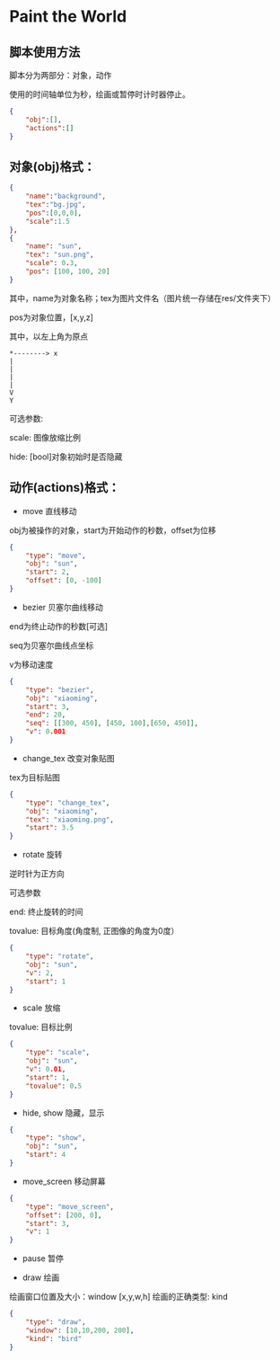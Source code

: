 # Paint the World

## 脚本使用方法

脚本分为两部分：对象，动作

使用的时间轴单位为秒，绘画或暂停时计时器停止。

```json
{
	"obj":[],
	"actions":[]
}
```

## 对象(obj)格式：
```json
{
	"name":"background",
	"tex":"bg.jpg",
	"pos":[0,0,0],
	"scale":1.5
},
{
	"name": "sun",
	"tex": "sun.png",
	"scale": 0.3,
	"pos": [100, 100, 20]
}
```

其中，name为对象名称；tex为图片文件名（图片统一存储在res/文件夹下）

pos为对象位置，[x,y,z]

其中，以左上角为原点

```
*--------> x
|
|
|
|
V
Y
```

可选参数:

scale: 图像放缩比例

hide: [bool]对象初始时是否隐藏

## 动作(actions)格式：

- move 直线移动

obj为被操作的对象，start为开始动作的秒数，offset为位移

```json
{
	"type": "move",
	"obj": "sun",
	"start": 2,
	"offset": [0, -100]
}
```

- bezier 贝塞尔曲线移动 

end为终止动作的秒数[可选]

seq为贝塞尔曲线点坐标

v为移动速度

```json
{
	"type": "bezier",
	"obj": "xiaoming",
	"start": 3,
	"end": 20,
	"seq": [[300, 450], [450, 100],[650, 450]],
	"v": 0.001
}
```

- change_tex 改变对象贴图

tex为目标贴图

```json
{
	"type": "change_tex",
	"obj": "xiaoming",
	"tex": "xiaoming.png",
	"start": 3.5
}
```

- rotate 旋转

逆时针为正方向

可选参数

end: 终止旋转的时间

tovalue: 目标角度(角度制, 正图像的角度为0度）

```json
{
	"type": "rotate",
	"obj": "sun",
	"v": 2,
	"start": 1
}
```

- scale 放缩 

tovalue: 目标比例

```json
{
	"type": "scale",
	"obj": "sun",
	"v": 0.01,
	"start": 1,
	"tovalue": 0.5
}
```

- hide, show 隐藏，显示

```json
{
	"type": "show",
	"obj": "sun",
	"start": 4
}
```

- move_screen 移动屏幕

```json
{   
	"type": "move_screen",
	"offset": [200, 0],
	"start": 3,
	"v": 1
}
```

- pause 暂停

- draw 绘画

绘画窗口位置及大小：window [x,y,w,h]
绘画的正确类型: kind

```json
{
	"type": "draw",
	"window": [10,10,200, 200],
	"kind": "bird"
}
```
